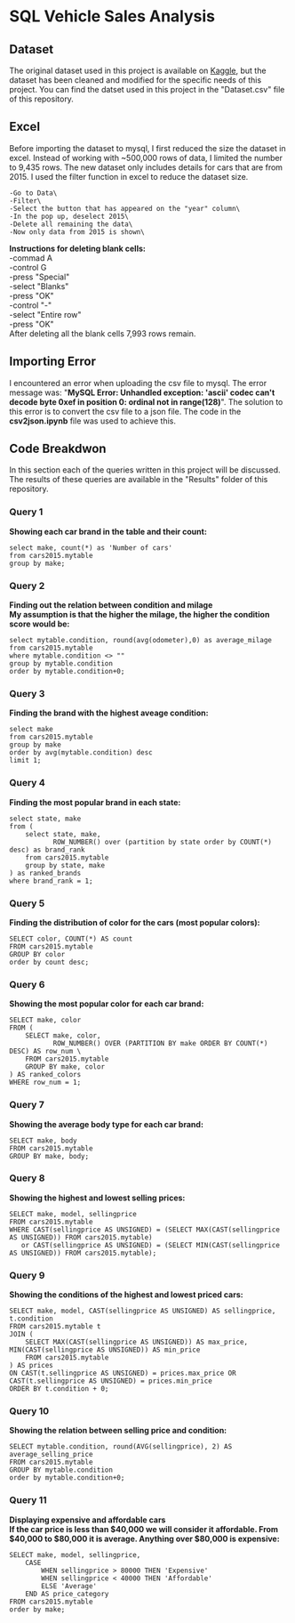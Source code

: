 # SQL Vehicle Sales Analysis
## Dataset
The original dataset used in this project is available on [Kaggle](https://www.kaggle.com/datasets/syedanwarafridi/vehicle-sales-data/data), but the dataset has been cleaned and modified for the specific needs of this project. You can find the datset used in this project in the "Dataset.csv" file of this repository.

## Excel
Before importing the dataset to mysql, I first reduced the size the dataset in excel. Instead of working with ~500,000 rows of data, I limited the number to 9,435 rows. The new dataset only includes details for cars that are from 2015.
I used the filter function in excel to reduce the dataset size.<br>
```
-Go to Data\
-Filter\
-Select the button that has appeared on the "year" column\
-In the pop up, deselect 2015\
-Delete all remaining the data\
-Now only data from 2015 is shown\
```
**Instructions for deleting blank cells:** \
-commad A \
-control G \
-press "Special"  \
-select "Blanks" \
-press "OK" \
-control "-" \
-select "Entire row" \
-press "OK" \
After deleting all the blank cells 7,993 rows remain.

## Importing Error
I encountered an error when uploading the csv file to mysql. The error message was: "**MySQL Error: Unhandled exception: 'ascii' codec can't decode byte 0xef in position 0: ordinal not in range(128)**". The solution to this error is to convert the csv file to a json file. The code in the **csv2json.ipynb** file was used to achieve this.

## Code Breakdwon
In this section each of the queries written in this project will be discussed. \
The results of these queries are available in the "Results" folder of this repository. 
### Query 1
**Showing each car brand in the table and their count:** 
```
select make, count(*) as 'Number of cars' 
from cars2015.mytable 
group by make; 
```

### Query 2
**Finding out the relation between condition and milage** \
**My assumption is that the higher the milage, the higher the condition score would be:** 
```
select mytable.condition, round(avg(odometer),0) as average_milage 
from cars2015.mytable 
where mytable.condition <> "" 
group by mytable.condition 
order by mytable.condition+0;
```

### Query 3
**Finding the brand with the highest aveage condition:** 
```
select make 
from cars2015.mytable 
group by make 
order by avg(mytable.condition) desc 
limit 1;
```

### Query 4
**Finding the most popular brand in each state:** 
```
select state, make 
from ( 
    select state, make, 
           ROW_NUMBER() over (partition by state order by COUNT(*) desc) as brand_rank 
    from cars2015.mytable 
    group by state, make 
) as ranked_brands 
where brand_rank = 1;
```

### Query 5
**Finding the distribution of color for the cars (most popular colors):** 
```
SELECT color, COUNT(*) AS count 
FROM cars2015.mytable 
GROUP BY color 
order by count desc; 
```

### Query 6 
**Showing the most popular color for each car brand:** 
```
SELECT make, color 
FROM ( 
    SELECT make, color, 
           ROW_NUMBER() OVER (PARTITION BY make ORDER BY COUNT(*) DESC) AS row_num \
    FROM cars2015.mytable 
    GROUP BY make, color 
) AS ranked_colors 
WHERE row_num = 1;
```

### Query 7
**Showing the average body type for each car brand:** 
```
SELECT make, body 
FROM cars2015.mytable 
GROUP BY make, body;
```

### Query 8
**Showing the highest and lowest selling prices:** 
```
SELECT make, model, sellingprice 
FROM cars2015.mytable 
WHERE CAST(sellingprice AS UNSIGNED) = (SELECT MAX(CAST(sellingprice AS UNSIGNED)) FROM cars2015.mytable) 
   or CAST(sellingprice AS UNSIGNED) = (SELECT MIN(CAST(sellingprice AS UNSIGNED)) FROM cars2015.mytable);
```

### Query 9 
**Showing the conditions of the highest and lowest priced cars:** 
```
SELECT make, model, CAST(sellingprice AS UNSIGNED) AS sellingprice, t.condition 
FROM cars2015.mytable t 
JOIN ( 
    SELECT MAX(CAST(sellingprice AS UNSIGNED)) AS max_price, MIN(CAST(sellingprice AS UNSIGNED)) AS min_price 
    FROM cars2015.mytable 
) AS prices 
ON CAST(t.sellingprice AS UNSIGNED) = prices.max_price OR CAST(t.sellingprice AS UNSIGNED) = prices.min_price 
ORDER BY t.condition + 0;
```

### Query 10
**Showing the relation between selling price and condition:** 
```
SELECT mytable.condition, round(AVG(sellingprice), 2) AS average_selling_price 
FROM cars2015.mytable 
GROUP BY mytable.condition 
order by mytable.condition+0;
```

### Query 11
**Displaying expensive and affordable cars** \
**If the car price is less than $40,000 we will consider it affordable. From $40,000 to $80,000 it is average. Anything over $80,000 is expensive:** 
```
SELECT make, model, sellingprice, 
    CASE 
        WHEN sellingprice > 80000 THEN 'Expensive' 
        WHEN sellingprice < 40000 THEN 'Affordable' 
        ELSE 'Average' 
    END AS price_category 
FROM cars2015.mytable 
order by make;
```
